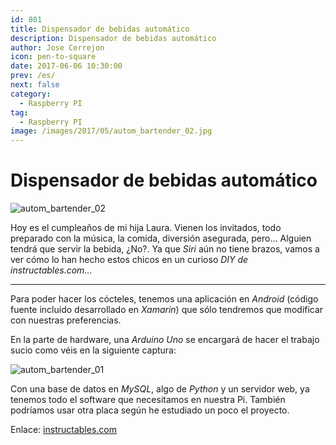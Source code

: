 ```yaml
---
id: 801
title: Dispensador de bebidas automático
description: Dispensador de bebidas automático
author: Jose Cerrejon
icon: pen-to-square
date: 2017-06-06 10:30:00
prev: /es/
next: false
category:
  - Raspberry PI
tag:
  - Raspberry PI
image: /images/2017/05/autom_bartender_02.jpg
---
```


# Dispensador de bebidas automático

![autom_bartender_02](/images/2017/05/autom_bartender_02.jpg)

Hoy es el cumpleaños de mi hija Laura. Vienen los invitados, todo preparado con la música, la comida, diversión asegurada, pero... Alguien tendrá que servir la bebida, ¿No?. Ya que *Siri* aún no tiene brazos, vamos a ver cómo lo han hecho estos chicos en un curioso *DIY de instructables.com...*

- - -
Para poder hacer los cócteles, tenemos una aplicación en *Android* (código fuente incluído desarrollado en *Xamarin*) que sólo tendremos que modificar con nuestras preferencias.

En la parte de hardware, una *Arduino Uno* se encargará de hacer el trabajo sucio como véis en la siguiente captura:

![autom_bartender_01](/images/2017/05/autom_bartender_01.jpg)

Con una base de datos en *MySQL*, algo de *Python* y un servidor web, ya tenemos todo el software que necesitamos en nuestra Pi. También podríamos usar otra placa según he estudiado un poco el proyecto.

Enlace: [instructables.com](http://www.instructables.com/id/Automatic-Bartender/)